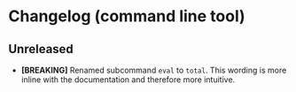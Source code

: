 # Changelog (command line tool)

## Unreleased
- **[BREAKING]** Renamed subcommand `eval` to `total`.
  This wording is more inline with the documentation and
  therefore more intuitive.
